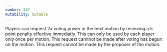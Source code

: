 ```yaml
---
number: 307
mutability: mutable
---
```


Players can request 2x voting power in the next motion by recieving a 5 point penalty effective immediatly. This can only be used by each player only once per motion. This request cannnot be made after voting has begun on the motion. This request cannot be made by the proposer of the motion. 
